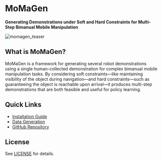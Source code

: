 # MoMaGen

**Generating Demonstrations under Soft and Hard Constraints for Multi-Step Bimanual Mobile Manipulation**

![momagen_teaser](https://github.com/user-attachments/assets/278f7c1c-1d73-47c0-942c-e70115875eb4)

## What is MoMaGen?

MoMaGen is a framework for generating several robot demonstrations using a single human-collected demonstration for complex bimanual mobile manipulation tasks. By considering soft constraints—like maintaining visibility of the object during navigation—and hard constraints—such as guaranteeing the object is reachable upon arrival—it produces multi-step demonstrations that are both feasible and useful for policy learning.

<!-- ## Supported Tasks

- `pick_cup` - Pick and place a cup
- `tidy_table` - Organize objects on a table
- `dishes_away` - Put dishes into storage
- `clean_pan` - Clean and store a pan -->

## Quick Links

- [Installation Guide](installation.md)
- [Data Generation](./tutorials/generating-data.md)
- [GitHub Repository](https://github.com/ChengshuLi/MoMaGen)

## License

See [LICENSE](https://github.com/ChengshuLi/MoMaGen/blob/main/LICENSE) for details.

